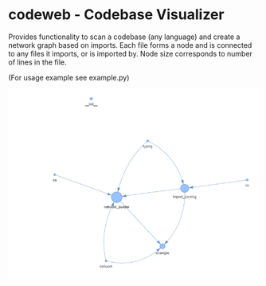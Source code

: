 # codeweb - Codebase Visualizer

Provides functionality to scan a codebase (any language) and create a network
graph based on imports. Each file forms a node and is connected to 
any files it imports, or is imported by. Node size corresponds to number of lines
in the file.

(For usage example see example.py)

![image](https://github.com/tparker48/codeweb/blob/main/screenshot.PNG)
